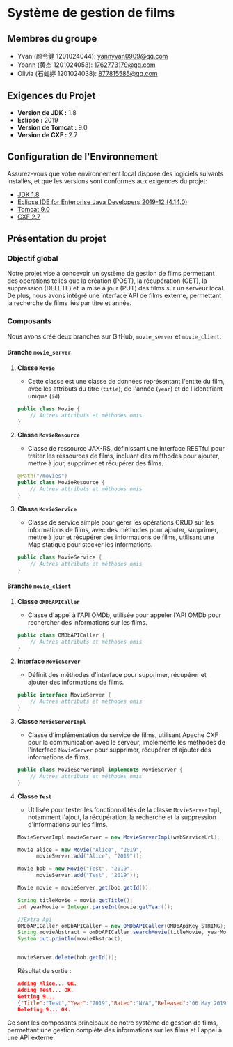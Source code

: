# Système de gestion de films

## Membres du groupe

- Yvan (颜令健 1201024044): [yannyvan0909@qq.com](mailto:yannyvan0909@qq.com)
- Yoann (黄杰 1201024053): [1762773179@qq.com](mailto:1762773179@qq.com)
- Olivia (石虹婷 1201024038): [877815585@qq.com](mailto:877815585@qq.com)

## Exigences du Projet

- **Version de JDK :** 1.8
- **Eclipse :** 2019
- **Version de Tomcat :** 9.0
- **Version de CXF :** 2.7

## Configuration de l'Environnement

Assurez-vous que votre environnement local dispose des logiciels suivants installés, et que les versions sont conformes aux exigences du projet:

- [JDK 1.8](https://www.oracle.com/java/technologies/downloads/#java8)
- [Eclipse IDE for Enterprise Java Developers 2019-12 (4.14.0)](https://www.eclipse.org/downloads/packages/release/2019-12/r/eclipse-ide-enterprise-java-developers)
- [Tomcat 9.0](https://archive.apache.org/dist/tomcat/tomcat-9/v9.0.14/bin/apache-tomcat-9.0.14.zip)
- [CXF 2.7](https://archive.apache.org/dist/cxf/2.7.18/apache-cxf-2.7.18.zip)

## Présentation du projet

### Objectif global

Notre projet vise à concevoir un système de gestion de films permettant des opérations telles que la création (POST), la récupération (GET), la suppression (DELETE) et la mise à jour (PUT) des films sur un serveur local. De plus, nous avons intégré une interface API de films externe, permettant la recherche de films liés par titre et année.

### Composants

Nous avons créé deux branches sur GitHub, `movie_server` et `movie_client`.

#### Branche `movie_server`

1. **Classe `Movie`**

   - Cette classe est une classe de données représentant l'entité du film, avec les attributs du titre (`title`), de l'année (`year`) et de l'identifiant unique (`id`).

   ```java
   public class Movie {
       // Autres attributs et méthodes omis
   }
   ```

2. **Classe `MovieResource`**

   - Classe de ressource JAX-RS, définissant une interface RESTful pour traiter les ressources de films, incluant des méthodes pour ajouter, mettre à jour, supprimer et récupérer des films.

   ```java
   @Path("/movies")
   public class MovieResource {
       // Autres attributs et méthodes omis
   }
   ```

3. **Classe `MovieService`**

   - Classe de service simple pour gérer les opérations CRUD sur les informations de films, avec des méthodes pour ajouter, supprimer, mettre à jour et récupérer des informations de films, utilisant une Map statique pour stocker les informations.

   ```java
   public class MovieService {
       // Autres attributs et méthodes omis
   }
   ```

#### Branche `movie_client`

1. **Classe `OMDbAPICaller`**

   - Classe d'appel à l'API OMDb, utilisée pour appeler l'API OMDb pour rechercher des informations sur les films.

   ```java
   public class OMDbAPICaller {
       // Autres attributs et méthodes omis
   }
   ```

2. **Interface `MovieServer`**

   - Définit des méthodes d'interface pour supprimer, récupérer et ajouter des informations de films.

   ```java
   public interface MovieServer {
       // Autres attributs et méthodes omis
   }
   ```

3. **Classe `MovieServerImpl`**

   - Classe d'implémentation du service de films, utilisant Apache CXF pour la communication avec le serveur, implémente les méthodes de l'interface `MovieServer` pour supprimer, récupérer et ajouter des informations de films.

   ```java
   public class MovieServerImpl implements MovieServer {
       // Autres attributs et méthodes omis
   }
   ```

4. **Classe `Test`**

   - Utilisée pour tester les fonctionnalités de la classe `MovieServerImpl`, notamment l'ajout, la récupération, la recherche et la suppression d'informations sur les films.

   ```java
   MovieServerImpl movieServer = new MovieServerImpl(webServiceUrl);

   Movie alice = new Movie("Alice", "2019",
         movieServer.add("Alice", "2019"));

   Movie bob = new Movie("Test", "2019",
         movieServer.add("Test", "2019"));

   Movie movie = movieServer.get(bob.getId());

   String titleMovie = movie.getTitle();
   int yearMovie = Integer.parseInt(movie.getYear());

   //Extra Api
   OMDbAPICaller omDbAPICaller = new OMDbAPICaller(OMDbApiKey_STRING);
   String movieAbstract = omDbAPICaller.searchMovie(titleMovie, yearMovie);
   System.out.println(movieAbstract);


   movieServer.delete(bob.getId());
   ```

   Résultat de sortie :

   ```json
   Adding Alice... OK.
   Adding Test... OK.
   Getting 9...
   {"Title":"Test","Year":"2019","Rated":"N/A","Released":"06 May 2019","Runtime":"90 min","Genre":"Drama","Director":"Umashankar Gummadidala","Writer":"Umashankar Gummadidala","Actors":"Johnny Ray Campbell, Leon Wayne Corley, Vanzell Haire","imdbVotes":"14","imdbID":"tt6988290","Type":"movie","Response":"True"}
   Deleting 9... OK.   


Ce sont les composants principaux de notre système de gestion de films, permettant une gestion complète des informations sur les films et l'appel à une API externe.
